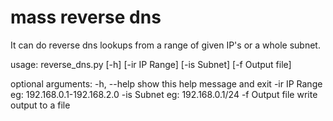 # mass reverse dns
It can do reverse dns lookups from a range of given IP's or a whole subnet.

usage: reverse_dns.py [-h] [-ir IP Range] [-is Subnet] [-f Output file]

optional arguments:
  -h, --help      show this help message and exit
  -ir IP Range    eg: 192.168.0.1-192.168.2.0
  -is Subnet      eg: 192.168.0.1/24
  -f Output file  write output to a file

